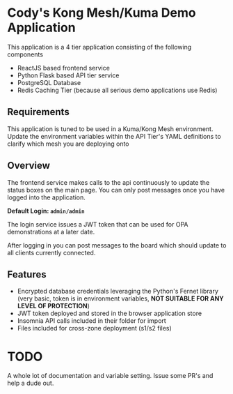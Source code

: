 # Cody's Kong Mesh/Kuma Demo Application

This application is a 4 tier application consisting of the following components

* ReactJS based frontend service
* Python Flask based API tier service
* PostgreSQL Database
* Redis Caching Tier (because all serious demo applications use Redis)

## Requirements

This application is tuned to be used in a Kuma/Kong Mesh environment. Update the environment variables within the API Tier's YAML definitions to clarify which mesh you
are deploying onto

## Overview

The frontend service makes calls to the api continuously to update the status boxes on the main page. You can only post messages once you have logged into the application.

**Default Login: `admin/admin`**

The login service issues a JWT token that can be used for OPA demonstrations at a later date. 

After logging in you can post messages to the board which should update to all clients currently connected.

## Features

* Encrypted database credentials leveraging the Python's Fernet library (very basic, token is in environment variables, **NOT SUITABLE FOR ANY LEVEL OF PROTECTION**)
* JWT token deployed and stored in the browser application store
* Insomnia API calls included in their folder for import
* Files included for cross-zone deployment (s1/s2 files)

# TODO

A whole lot of documentation and variable setting. Issue some PR's and help a dude out. 